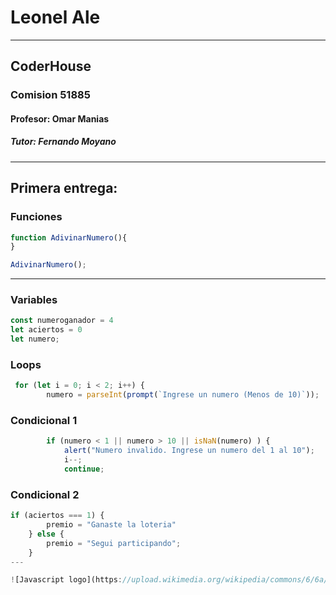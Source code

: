 # Leonel Ale
---

## CoderHouse
### Comision 51885 
#### Profesor: Omar Manias
##### Tutor: Fernando Moyano
---

## Primera entrega:



### Funciones
```javascript
function AdivinarNumero(){
}

AdivinarNumero();
```
---
### Variables
```javascript
const numeroganador = 4
let aciertos = 0 
let numero;
```
### Loops
```javascript
 for (let i = 0; i < 2; i++) {
        numero = parseInt(prompt(`Ingrese un numero (Menos de 10)`));
``` 
### Condicional 1 
```javascript
        if (numero < 1 || numero > 10 || isNaN(numero) ) {
            alert("Numero invalido. Ingrese un numero del 1 al 10");
            i--;
            continue;
```
### Condicional 2
```javascript
if (aciertos === 1) {
        premio = "Ganaste la loteria"
    } else {
        premio = "Segui participando";
    }
---

![Javascript logo](https://upload.wikimedia.org/wikipedia/commons/6/6a/JavaScript-logo.png)#   l e o a l e 9 5  
 
